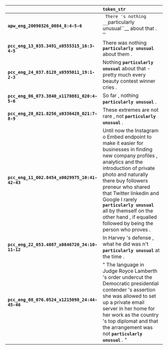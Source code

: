 |                                                | `token_str`                                                                                                                                                                                                                                                                                                                                                                       |
|:-----------------------------------------------|:----------------------------------------------------------------------------------------------------------------------------------------------------------------------------------------------------------------------------------------------------------------------------------------------------------------------------------------------------------------------------------|
| **`apw_eng_20090326_0084_8:4-5-6`**            | `` There 's nothing __``particularly unusual``__ about that . ''                                                                                                                                                                                                                                                                                                                  |
| **`pcc_eng_13_035.3491_x0555315_16:3-4-5`**    | There was nothing __``particularly unusual``__ about them .                                                                                                                                                                                                                                                                                                                       |
| **`pcc_eng_24_037.8128_x0595011_19:1-2-3`**    | Nothing __``particularly unusual``__ about that - pretty much every beauty contest winner cries .                                                                                                                                                                                                                                                                                 |
| **`pcc_eng_06_073.3840_x1170881_020:4-5-6`**   | So far , nothing __``particularly unusual``__ .                                                                                                                                                                                                                                                                                                                                   |
| **`pcc_eng_28_021.8256_x0336428_021:7-8-9`**   | These extremes are not rare , not __``particularly unusual``__ .                                                                                                                                                                                                                                                                                                                  |
| **`pcc_eng_11_002.8454_x0029975_10:41-42-43`** | Until now the Instagram o Embed endpoint to make it easier for businesses in finding new company profiles , analytics and the introduction of private photo and naturally there buy followers preneur who shared that Twitter linkedin and Google I rarely __``particularly unusual``__ all by themself on the other hand , if equalled followed by being the person who proves . |
| **`pcc_eng_22_053.4087_x0846720_34:10-11-12`** | In Harvey 's defense , what he did was n't __``particularly unusual``__ at the time .                                                                                                                                                                                                                                                                                             |
| **`pcc_eng_08_076.0524_x1215098_24:44-45-46`** | " The language in Judge Royce Lamberth 's order undercut the Democratic presidential contender 's assertion she was allowed to set up a private email server in her home for her work as the country 's top diplomat and that the arrangement was not __``particularly unusual``__ . "                                                                                            |
